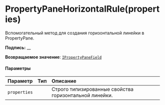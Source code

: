 # <a name="propertypanehorizontalruleproperties"></a>PropertyPaneHorizontalRule(properties)




Вспомогательный метод для создания горизонтальной линейки в PropertyPane.

**Подпись:** __

**Возвращаемое значение**: [`IPropertyPaneField`](../sp-webpart-base/ipropertypanefield.md)<void>





#### <a name="parameters"></a>Параметры


| Параметр    | Тип    | Описание |
|:-------------|:---------------|:------------|
| `properties`    |  | Строго типизированные свойства горизонтальной линейки. |


